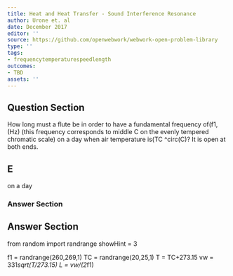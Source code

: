 ```yaml
---
title: Heat and Heat Transfer - Sound Interference Resonance
author: Urone et. al
date: December 2017
editor: ''
source: https://github.com/openwebwork/webwork-open-problem-library
type: ''
tags:
- frequencytemperaturespeedlength
outcomes:
- TBD
assets: ''
---
```


## Question Section 

How long must a flute be in order to have a fundamental frequency of(f1,(Hz) (this
frequency corresponds to middle C on the evenly tempered chromatic scale) on a day
when air temperature is(TC ^circ(C)? It is open at both ends.
## E
on a day
### Answer Section


## Answer Section

from random import randrange
showHint = 3

f1 = randrange(260,269,1)
TC = randrange(20,25,1)
T = TC+273.15
vw = 331*sqrt(T/273.15)
L = vw/(2*f1)